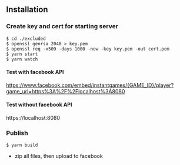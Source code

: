 ## Installation

### Create key and cert for starting server

```
$ cd ./excluded
$ openssl genrsa 2048 > key.pem
$ openssl req -x509 -days 1000 -new -key key.pem -out cert.pem
$ yarn start
$ yarn watch
```

#### Test with facebook API

https://www.facebook.com/embed/instantgames/{GAME_ID}/player?game_url=https%3A%2F%2Flocalhost%3A8080

#### Test without facebook API

https://localhost:8080

### Publish

```
$ yarn build
```

- zip all files, then upload to facebook

